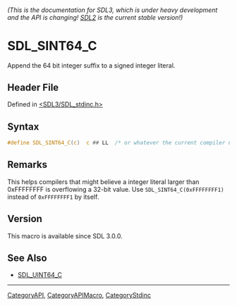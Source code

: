 ###### (This is the documentation for SDL3, which is under heavy development and the API is changing! [SDL2](https://wiki.libsdl.org/SDL2/) is the current stable version!)
# SDL_SINT64_C

Append the 64 bit integer suffix to a signed integer literal.

## Header File

Defined in [<SDL3/SDL_stdinc.h>](https://github.com/libsdl-org/SDL/blob/main/include/SDL3/SDL_stdinc.h)

## Syntax

```c
#define SDL_SINT64_C(c)  c ## LL  /* or whatever the current compiler uses. */
```

## Remarks

This helps compilers that might believe a integer literal larger than
0xFFFFFFFF is overflowing a 32-bit value. Use `SDL_SINT64_C(0xFFFFFFFF1)`
instead of `0xFFFFFFFF1` by itself.

## Version

This macro is available since SDL 3.0.0.

## See Also

- [SDL_UINT64_C](SDL_UINT64_C)

----
[CategoryAPI](CategoryAPI), [CategoryAPIMacro](CategoryAPIMacro), [CategoryStdinc](CategoryStdinc)

